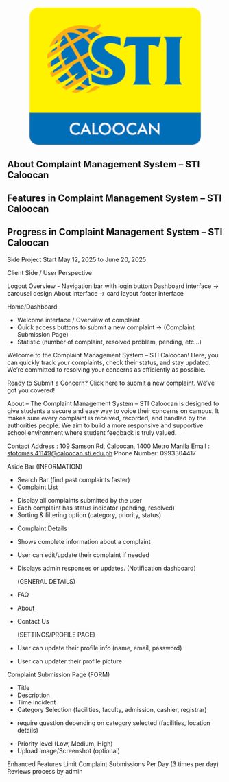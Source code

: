 <p align="center"><a href="#" target="_blank"><img src="resources/image/images.png" width="400" alt="Laravel Logo"></a></p>


## About Complaint Management System – STI Caloocan




## Features in Complaint Management System – STI Caloocan

## Progress in Complaint Management System – STI Caloocan

Side Project Start May 12, 2025 to June 20, 2025

Client Side / User Perspective

Logout Overview -
Navigation bar with login button 
Dashboard interface -> carousel design
About interface -> card layout
footer interface
 
Home/Dashboard 
- Welcome interface / Overview of complaint
- Quick access buttons to submit a new complaint -> (Complaint Submission Page)
- Statistic (number of complaint, resolved problem, pending, etc...)

Welcome to the Complaint Management System – STI Caloocan!
Here, you can quickly track your complaints, check their status, and stay updated. We’re committed to resolving your concerns as efficiently as possible.

Ready to Submit a Concern?
Click here to submit a new complaint. We’ve got you covered!

About
– The Complaint Management System – STI Caloocan is designed to give students a secure and easy way to voice their concerns on campus. It makes sure every complaint is received, recorded, and handled by the authorities people. We aim to build a more responsive and supportive school environment where student feedback is truly valued.

Contact
Address : 109 Samson Rd, Caloocan, 1400 Metro Manila
Email : stotomas.41149@caloocan.sti.edu.ph
Phone Number: 0993304417

Aside Bar
   (INFORMATION)
- Search Bar (find past complaints faster)
- Complaint List
* Display all complaints submitted by the user
* Each complaint has status indicator (pending, resolved)
* Sorting & filtering option (category, priority, status)
- Complaint Details 
* Shows complete information about a complaint
* User can edit/update their complaint if needed
* Displays admin responses or updates. (Notification dashboard)

   (GENERAL DETAILS)
- FAQ
- About
- Contact Us

    (SETTINGS/PROFILE PAGE)
- User can update their profile info (name, email, password)
- User can updater their profile picture


Complaint Submission Page
   (FORM)
- Title
- Description
- Time incident
- Category Selection (facilities, faculty, admission, cashier, registrar)
* require question depending on category selected (facilities, location details)
- Priority level (Low, Medium, High)
- Upload Image/Screenshot (optional)


Enhanced Features 
Limit Complaint Submissions Per Day (3 times per day) 
Reviews process by admin


